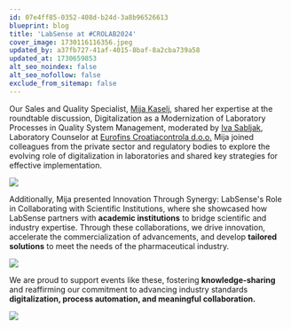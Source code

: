 ```yaml
---
id: 07e4ff85-0352-408d-b24d-3a8b96526613
blueprint: blog
title: 'LabSense at #CROLAB2024'
cover_image: 1730116116356.jpeg
updated_by: a37fb727-41af-4015-8baf-8a2cba739a58
updated_at: 1730659853
alt_seo_noindex: false
alt_seo_nofollow: false
exclude_from_sitemap: false
---
```

Our Sales and Quality Specialist, [Mija Kaselj](https://www.linkedin.com/in/mija-kaselj-747557283/), shared her expertise at the roundtable discussion, Digitalization as a Modernization of Laboratory Processes in Quality System Management, moderated by [Iva Sabljak](https://www.linkedin.com/in/iva-sabljak-92042a15/), Laboratory Counselor at [Eurofins Croatiacontrola d.o.o.](https://www.linkedin.com/company/eurofins/) Mija joined colleagues from the private sector and regulatory bodies to explore the evolving role of digitalization in laboratories and shared key strategies for effective implementation.

![](statamic://asset::assets::1730116116258-1730125339.jpeg)

Additionally, Mija presented Innovation Through Synergy: LabSense's Role in Collaborating with Scientific Institutions, where she showcased how LabSense partners with **academic institutions** to bridge scientific and industry expertise. Through these collaborations, we drive innovation, accelerate the commercialization of advancements, and develop **tailored solutions** to meet the needs of the pharmaceutical industry.

![](statamic://asset::assets::1730116116128.jpeg)

We are proud to support events like these, fostering **knowledge-sharing** and reaffirming our commitment to advancing industry standards **digitalization, process automation, and meaningful collaboration.**

![](statamic://asset::assets::1730116115753.jpeg)